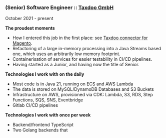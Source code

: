 ### (Senior) Software Engineer :: [Taxdoo GmbH](https://www.taxdoo.com)
<p class='date'>October 2021 - present</p>

**The proudest moments**

- How I entered this job in the first place: see [Taxdoo connector for Magento](#magento).
- Refactoring of a large in-memory processing into a Java Streams based one, which uses an arbitrarily low memory footprint.
- Containerisation of services for easier testability in CI/CD pipelines.
- Having started as a Junior, and having now the title of Senior.

<p></p>

**Technologies I work with on the daily**

- Most code is in Java 21, running on ECS and AWS Lambda
- The data is stored on MySQL/DynamoDB Databases and S3 Buckets
- Infrastructure on AWS, provisioned via CDK: Lambda, S3, RDS, Step Functions, SQS, SNS, Eventbridge
- Gitlab CI/CD pipelines

<p></p>

**Technologies I work with once per week**

- Backend/frontend TypeScript
- Two Golang backends that